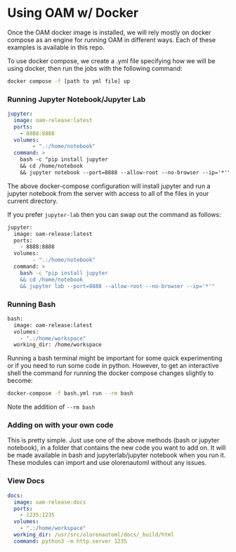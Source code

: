 # Using OAM w/ Docker

Once the OAM docker image is installed, we will rely mostly on docker compose as an engine for running OAM in different ways. Each of these examples is available in this repo.

To use docker compose, we create a .yml file specifying how we will be using docker, then run the jobs with the following command:

```bash
docker compose -f [path to yml file] up
```

### Running Jupyter Notebook/Jupyter Lab

```yaml
jupyter:
  image: oam-release:latest
  ports:
    - 8888:8888
  volumes:
		- ".:/home/notebook"
  command: >
    bash -c "pip install jupyter
    && cd /home/notebook
    && jupyter notebook --port=8888 --allow-root --no-browser --ip='*'"
```

The above docker-compose configuration will install jupyter and run a jupyter notebook from the server with access to all of the files in your current directory.

If you prefer `jupyter-lab` then you can swap out the command as follows:

```bash
jupyter:
  image: oam-release:latest
  ports:
    - 8888:8888
  volumes:
		- ".:/home/notebook"
  command: >
    bash -c "pip install jupyter
    && cd /home/notebook
    && jupyter lab --port=8888 --allow-root --no-browser --ip='*'"
```

### Running Bash

```bash
bash:
  image: oam-release:latest
  volumes:
    - ".:/home/workspace"
  working_dir: /home/workspace
```

Running a bash terminal might be important for some quick experimenting or if you need to run some code in python. However, to get an interactive shell the command for running the docker compose changes slightly to become:

```bash
docker-compose -f bash.yml run --rm bash
```

Note the addition of `--rm bash`

### Adding on with your own code

This is pretty simple. Just use one of the above methods (bash or jupyter notebook), in a folder that contains the new code you want to add on. It will be made available in bash and jupyterlab/jupyter notebook when you run it. These modules can import and use olorenautoml without any issues.

### View Docs

```yaml
docs:
  image: oam-release:docs
  ports:
    - 1235:1235
  volumes:
    - ".:/home/workspace"
  working_dir: /usr/src/olorenautoml/docs/_build/html
  command: python3 -m http.server 1235
```

